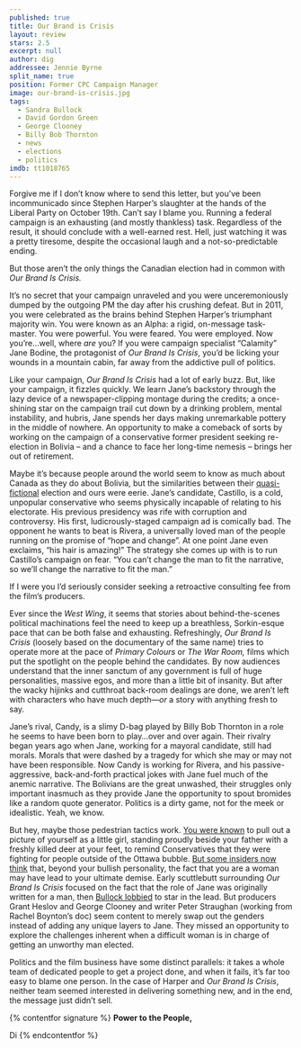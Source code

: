 ```yaml
---
published: true
title: Our Brand is Crisis
layout: review
stars: 2.5
excerpt: null
author: dig
addressee: Jennie Byrne
split_name: true
position: Former CPC Campaign Manager
image: our-brand-is-crisis.jpg
tags: 
  - Sandra Bullock
  - David Gordon Green
  - George Clooney
  - Billy Bob Thornton
  - news
  - elections
  - politics
imdb: tt1018765
---
```


Forgive me if I don’t know where to send this letter, but you’ve been incommunicado since Stephen Harper’s slaughter at the hands of the Liberal Party on October 19th. Can’t say I blame you. Running a federal campaign is an exhausting (and mostly thankless) task. Regardless of the result, it should conclude with a well-earned rest. Hell, just watching it was a pretty tiresome, despite the occasional laugh and a not-so-predictable ending. 

But those aren’t the only things the Canadian election had in common with _Our Brand Is Crisis._

It’s no secret that your campaign unraveled and you were unceremoniously dumped by the outgoing PM the day after his crushing defeat. But in 2011, you were celebrated as the brains behind Stephen Harper’s triumphant majority win. You were known as an Alpha: a rigid, on-message task-master. You were powerful. You were feared. You were employed. Now you’re...well, where _are_ you? If you were campaign specialist “Calamity” Jane Bodine, the protagonist of _Our Brand Is Crisis_, you’d be licking your wounds in a mountain cabin, far away from the addictive pull of politics. 

Like your campaign, _Our Brand Is Crisis_ had a lot of early buzz. But, like your campaign, it fizzles quickly. We learn Jane’s backstory through the lazy device of a newspaper-clipping montage during the credits; a once-shining star on the campaign trail cut down by a drinking problem, mental instability, and hubris, Jane spends her days making unremarkable pottery in the middle of nowhere. An opportunity to make a comeback of sorts by working on the campaign of a conservative former president seeking re-election in Bolivia – and a chance to face her long-time nemesis – brings her out of retirement. 

Maybe it’s because people around the world seem to know as much about Canada as they do about Bolivia, but the similarities between their [quasi-fictional](http://www.salon.com/2015/10/28/the_real_story_of_our_brand_is_crisis_is_how_we_screwed_up_bolivia_behind_the_bland_sandra_bullock_movie_lies_another_strange_but_true_tale_of_botched_american_meddling/) election and ours were eerie. Jane’s candidate, Castillo, is a cold, unpopular conservative who seems physically incapable of relating to his electorate. His previous presidency was rife with corruption and controversy. His first, ludicrously-staged campaign ad is comically bad. The opponent he wants to beat is Rivera, a universally loved man of the people running on the promise of “hope and change”. At one point Jane even exclaims, “his hair is amazing!” The strategy she comes up with is to run Castillo’s campaign on fear. “You can’t change the man to fit the narrative, so we’ll change the narrative to fit the man.” 

If I were you I’d seriously consider seeking a retroactive consulting fee from the film’s producers.

Ever since the _West Wing_, it seems that stories about behind-the-scenes political machinations feel the need to keep up a breathless, Sorkin-esque pace that can be both false and exhausting. Refreshingly, _Our Brand Is Crisis_ (loosely based on the documentary of the same name) tries to operate more at the pace of _Primary Colours_ or _The War Room,_ films which put the spotlight on the people behind the candidates. By now audiences understand that the inner sanctum of any government is full of huge personalities, massive egos, and more than a little bit of insanity. But after the wacky hijinks and cutthroat back-room dealings are done, we aren’t left with characters who have much depth—_or_ a story with anything fresh to say. 

Jane’s rival, Candy, is a slimy D-bag played by Billy Bob Thornton in a role he seems to have been born to play…over and over again. Their rivalry began years ago when Jane, working for a mayoral candidate, still had morals. Morals that were dashed by a tragedy for which she may or may not have been responsible. Now Candy is working for Rivera, and his passive-aggressive, back-and-forth practical jokes with Jane fuel much of the anemic narrative. The Bolivians are the great unwashed, their struggles only important inasmuch as they provide Jane the opportunity to spout bromides like a random quote generator. Politics is a dirty game, not for the meek or idealistic. Yeah, we know.

But hey, maybe those pedestrian tactics work. [You were known](http://www.theglobeandmail.com/news/politics/meet-the-woman-driving-harpers-re-election-campaign/article24699535/) to pull out a picture of yourself as a little girl, standing proudly beside your father with a freshly killed deer at your feet, to remind Conservatives that they were fighting for people outside of the Ottawa bubble. [But some insiders now think](http://www.cbc.ca/news/politics/canada-election-2015-jenni-byrne-tossed-1.3280702) that, beyond your bullish personality, the fact that you are a woman may have lead to your ultimate demise. Early scuttlebutt surrounding _Our Brand Is Crisis_ focused on the fact that the role of Jane was originally written for a man, then [Bullock lobbied](http://www.ew.com/article/2015/08/12/sandra-bullock-our-brand-crisis-first-look) to star in the lead. But producers Grant Heslov and George Clooney and writer Peter Straughan (working from Rachel Boynton’s doc) seem content to merely swap out the genders instead of adding any unique layers to Jane. They missed an opportunity to explore the challenges inherent when a difficult woman is in charge of getting an unworthy man elected. 

Politics and the film business have some distinct parallels: it takes a whole team of dedicated people to get a project done, and when it fails, it’s far too easy to blame one person. In the case of Harper and _Our Brand Is Crisis_, neither team seemed interested in delivering something new, and in the end, the message just didn’t sell.

{% contentfor signature %}
**Power to the People,**

Di
{% endcontentfor %}